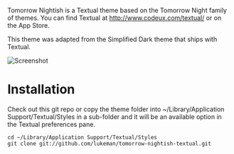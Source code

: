 Tomorrow Nightish is a Textual theme based on the Tomorrow Night family of themes. You can find Textual at http://www.codeux.com/textual/ or on the App Store.

This theme was adapted from the Simplified Dark theme that ships with Textual.

![Screenshot](http://dl.dropbox.com/u/363845/tomorrow-nightish.png)

Installation
============
Check out this git repo or copy the theme folder into ~/Library/Application Support/Textual/Styles in a sub-folder and it will be an available option in the Textual preferences pane.

    cd ~/Library/Application Support/Textual/Styles
    git clone git://github.com/lukeman/tomorrow-nightish-textual.git